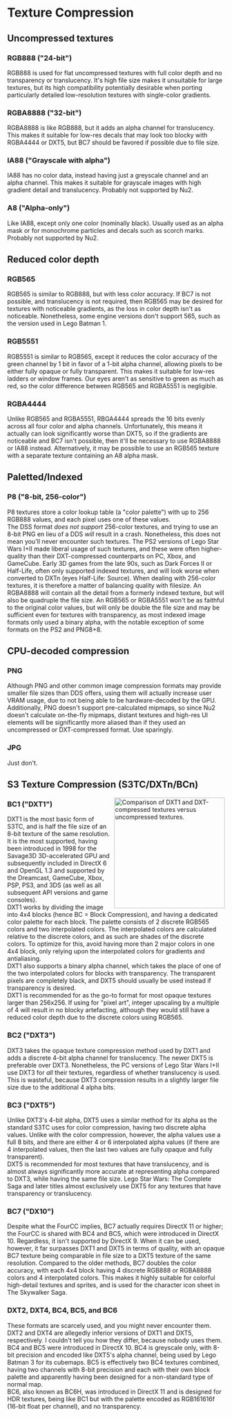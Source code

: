 # Texture Compression

## Uncompressed textures
### RGB888 ("24-bit")
RGB888 is used for flat uncompressed textures with full color depth and no transparency or translucency. It's high file size makes it unsuitable for large textures, but its high compatibility potentially desirable when porting particularly detailed low-resolution textures with single-color gradients. 

### RGBA8888 ("32-bit")
RGBA8888 is like RGB888, but it adds an alpha channel for translucency. This makes it suitable for low-res decals that may look too blocky with RGBA4444 or DXT5, but BC7 should be favored if possible due to file size. 

### IA88 ("Grayscale with alpha")
IA88 has no color data, instead having just a greyscale channel and an alpha channel. This makes it suitable for grayscale images with high gradient detail and translucency. Probably not supported by Nu2. 

### A8 ("Alpha-only")
Like IA88, except only one color (nominally black). Usually used as an alpha mask or for monochrome particles and decals such as scorch marks. Probably not supported by Nu2. 

## Reduced color depth
### RGB565
RGB565 is similar to RGB888, but with less color accuracy. If BC7 is not possible, and translucency is not required, then RGB565 may be desired for textures with noticeable gradients, as the loss in color depth isn't as noticeable. Nonetheless, some engine versions don't support 565, such as the version used in Lego Batman 1. 

### RGB5551
RGB5551 is similar to RGB565, except it reduces the color accuracy of the green channel by 1 bit in favor of a 1-bit alpha channel, allowing pixels to be either fully opaque or fully transparent. This makes it suitable for low-res ladders or window frames. Our eyes aren't as sensitive to green as much as red, so the color difference between RGB565 and RGBA5551 is negligible. 

### RGBA4444
Unlike RGB565 and RGBA5551, RBGA4444 spreads the 16 bits evenly across all four color and alpha channels. Unfortunately, this means it actually can look significantly worse than DXT5, so if the gradients are noticeable and BC7 isn't possible, then it'll be necessary to use RGBA8888 or IA88 instead. Alternatively, it may be possible to use an RGB565 texture with a separate texture containing an A8 alpha mask. 

## Paletted/Indexed
### P8 ("8-bit, 256-color")
P8 textures store a color lookup table (a "color palette") with up to 256 RGB888 values, and each pixel uses one of these values. <br/>
The DSS format *does not support* 256-color textures, and trying to use an 8-bit PNG en lieu of a DDS *will* result in a crash. Nonetheless, this does not mean you'll never encounter such textures. The PS2 versions of Lego Star Wars I+II made liberal usage of such textures, and these were often higher-quality than their DXT-compressed counterparts on PC, Xbox, and GameCube. Early 3D games from the late 90s, such as Dark Forces II or Half-Life, often only supported indexed textures, and will look worse when converted to DXTn (eyes Half-Life: Source). When dealing with 256-color textures, it is therefore a matter of balancing quality with filesize. An RGBA8888 will contain all the detail from a formerly indexed texture, but will also be quadruple the file size. An RGB565 or RGBA5551 won't be as faithful to the original color values, but will only be double the file size and may be sufficient even for textures with transparency, as most indexed image formats only used a binary alpha, with the notable exception of some formats on the PS2 and PNG8+8. 

## CPU-decoded compression
### PNG
Although PNG and other common image compression formats may provide smaller file sizes than DDS offers, using them will actually increase user VRAM usage, due to not being able to be hardware-decoded by the GPU. Additionally, PNG doesn't support pre-calculated mipmaps, so since Nu2 doesn't calculate on-the-fly mipmaps, distant textures and high-res UI elements will be significantly more aliased than if they used an uncompressed or DXT-compressed format. Use sparingly. 

### JPG
Just don't.

## S3 Texture Compression (S3TC/DXTn/BCn)
<img align="right" src="https://developer.valvesoftware.com/w/images/8/8e/Dxtn_comparison.jpg" width="256" alt="Comparison of DXT1 and DXT-compressed textures versus uncompressed textures." title="Comparison of DXT1 and DXT-compressed textures versus uncompressed textures." />

### BC1 ("DXT1")
DXT1 is the most basic form of S3TC, and is half the file size of an 8-bit texture of the same resolution. It is the most supported, having been introduced in 1998 for the Savage3D 3D-accelerated GPU and subsequently included in DirectX 6 and OpenGL 1.3 and supported by the Dreamcast, GameCube, Xbox, PSP, PS3, and 3DS (as well as all subsequent API versions and game consoles). <br/>
DXT1 works by dividing the image into 4x4 blocks (hence BC = Block Compression), and having a dedicated color palette for each block. The palette consists of 2 discrete RGB565 colors and two interpolated colors. The interpolated colors are calculated relative to the discrete colors, and as such are shades of the discrete colors. To optimize for this, avoid having more than 2 major colors in one 4x4 block, only relying upon the interpolated colors for gradients and antialiasing. <br/>
DXT1 also supports a binary alpha channel, which takes the place of one of the two interpolated colors for blocks with transparency. The transparent pixels are completely black, and DXT5 should usually be used instead if transparency is desired. <br/>
DXT1 is recommended for as the go-to format for most opaque textures larger than 256x256. If using for "pixel art", integer upscaling by a multiple of 4 will result in no blocky artefacting, although they would still have a reduced color depth due to the discrete colors using RGB565. 

### BC2 ("DXT3")
DXT3 takes the opaque texture compression method used by DXT1 and adds a discrete 4-bit alpha channel for translucency. The newer DXT5 is preferable over DXT3. Nonetheless, the PC versions of Lego Star Wars I+II use DXT3 for *all* their textures, regardless of whether translucency is used. This is wasteful, because DXT3 compression results in a slightly larger file size due to the additional 4 alpha bits. 

### BC3 ("DXT5")
Unlike DXT3's 4-bit alpha, DXT5 uses a similar method for its alpha as the standard S3TC uses for color compression, having two discrete alpha values. Unlike with the color compression, however, the alpha values use a full 8 bits, and there are either 4 or 6 interpolated alpha values (if there are 4 interpolated values, then the last two values are fully opaque and fully transparent). <br/>
DXT5 is recommended for most textures that have translucency, and is almost always significantly more accurate at representing alpha compared to DXT3, while having the same file size. Lego Star Wars: The Complete Saga and later titles almost exclusively use DXT5 for any textures that have transparency or translucency. 

### BC7 ("DX10")
Despite what the FourCC implies, BC7 actually requires DirectX 11 or higher; the FourCC is shared with BC4 and BC5, which were introduced in DirectX 10. Regardless, it isn't supported by DirectX 9. When it can be used, however, it far surpasses DXT1 and DXT5 in terms of quality, with an opaque BC7 texture being comparable in file size to a DXT5 texture of the same resolution. Compared to the older methods, BC7 doubles the color accuracy, with each 4x4 block having 4 discrete RGB888 or RGBA8888 colors and 4 interpolated colors. This makes it highly suitable for colorful high-detail textures and sprites, and is used for the character icon sheet in The Skywalker Saga. 

### DXT2, DXT4, BC4, BC5, and BC6
These formats are scarcely used, and you might never encounter them. 
DXT2 and DXT4 are allegedly inferior versions of DXT1 and DXT5, respectively. I couldn't tell you how they differ, because nobody uses them. <br/>
BC4 and BC5 were introduced in DirectX 10. BC4 is greyscale only, with 8-bit precision and encoded like DXT5's alpha channel, being used by Lego Batman 3 for its cubemaps. BC5 is effectively two BC4 textures combined, having two channels with 8-bit precision and each with their own block palette and apparently having been designed for a non-standard type of normal map.<br/>
BC6, also known as BC6H, was introduced in DirectX 11 and is designed for HDR textures, being like BC1 but with the palette encoded as RGB161616f (16-bit float per channel), and no transparency.
